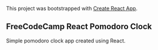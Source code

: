 This project was bootstrapped with [Create React App](https://github.com/facebook/create-react-app).

## FreeCodeCamp React Pomodoro Clock

Simple pomodoro clock app created using React.
